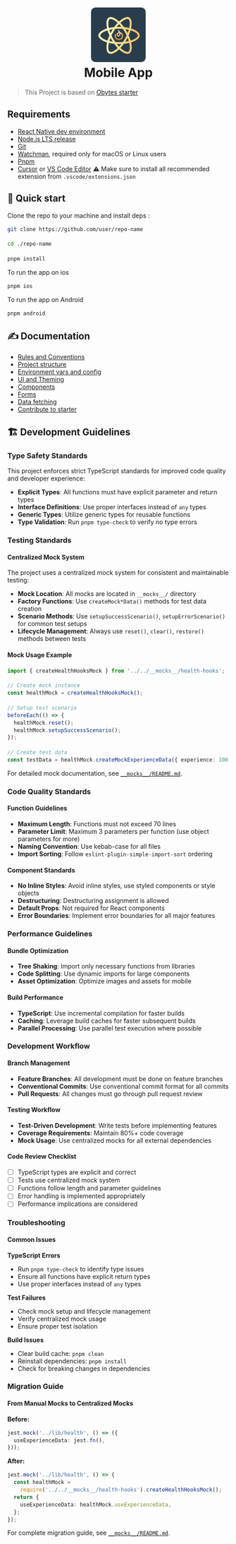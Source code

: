<h1 align="center">
  <img alt="logo" src="./assets/icon.png" width="124px" style="border-radius:10px"/><br/>
Mobile App </h1>

> This Project is based on [Obytes starter](https://starter.obytes.com)

## Requirements

- [React Native dev environment ](https://reactnative.dev/docs/environment-setup)
- [Node.js LTS release](https://nodejs.org/en/)
- [Git](https://git-scm.com/)
- [Watchman](https://facebook.github.io/watchman/docs/install#buildinstall), required only for macOS or Linux users
- [Pnpm](https://pnpm.io/installation)
- [Cursor](https://www.cursor.com/) or [VS Code Editor](https://code.visualstudio.com/download) ⚠️ Make sure to install all recommended extension from `.vscode/extensions.json`

## 👋 Quick start

Clone the repo to your machine and install deps :

```sh
git clone https://github.com/user/repo-name

cd ./repo-name

pnpm install
```

To run the app on ios

```sh
pnpm ios
```

To run the app on Android

```sh
pnpm android
```

## ✍️ Documentation

- [Rules and Conventions](https://starter.obytes.com/getting-started/rules-and-conventions/)
- [Project structure](https://starter.obytes.com/getting-started/project-structure)
- [Environment vars and config](https://starter.obytes.com/getting-started/environment-vars-config)
- [UI and Theming](https://starter.obytes.com/ui-and-theme/ui-theming)
- [Components](https://starter.obytes.com/ui-and-theme/components)
- [Forms](https://starter.obytes.com/ui-and-theme/Forms)
- [Data fetching](https://starter.obytes.com/guides/data-fetching)
- [Contribute to starter](https://starter.obytes.com/how-to-contribute/)

## 🏗️ Development Guidelines

### Type Safety Standards

This project enforces strict TypeScript standards for improved code quality and developer experience:

- **Explicit Types**: All functions must have explicit parameter and return types
- **Interface Definitions**: Use proper interfaces instead of `any` types
- **Generic Types**: Utilize generic types for reusable functions
- **Type Validation**: Run `pnpm type-check` to verify no type errors

### Testing Standards

#### Centralized Mock System

The project uses a centralized mock system for consistent and maintainable testing:

- **Mock Location**: All mocks are located in `__mocks__/` directory
- **Factory Functions**: Use `createMock*Data()` methods for test data creation
- **Scenario Methods**: Use `setupSuccessScenario()`, `setupErrorScenario()` for common test setups
- **Lifecycle Management**: Always use `reset()`, `clear()`, `restore()` methods between tests

#### Mock Usage Example

```typescript
import { createHealthHooksMock } from '../../__mocks__/health-hooks';

// Create mock instance
const healthMock = createHealthHooksMock();

// Setup test scenario
beforeEach(() => {
  healthMock.reset();
  healthMock.setupSuccessScenario();
});

// Create test data
const testData = healthMock.createMockExperienceData({ experience: 100 });
```

For detailed mock documentation, see [`__mocks__/README.md`](./__mocks__/README.md).

### Code Quality Standards

#### Function Guidelines

- **Maximum Length**: Functions must not exceed 70 lines
- **Parameter Limit**: Maximum 3 parameters per function (use object parameters for more)
- **Naming Convention**: Use kebab-case for all files
- **Import Sorting**: Follow `eslint-plugin-simple-import-sort` ordering

#### Component Standards

- **No Inline Styles**: Avoid inline styles, use styled components or style objects
- **Destructuring**: Destructuring assignment is allowed
- **Default Props**: Not required for React components
- **Error Boundaries**: Implement error boundaries for all major features

### Performance Guidelines

#### Bundle Optimization

- **Tree Shaking**: Import only necessary functions from libraries
- **Code Splitting**: Use dynamic imports for large components
- **Asset Optimization**: Optimize images and assets for mobile

#### Build Performance

- **TypeScript**: Use incremental compilation for faster builds
- **Caching**: Leverage build caches for faster subsequent builds
- **Parallel Processing**: Use parallel test execution where possible

### Development Workflow

#### Branch Management

- **Feature Branches**: All development must be done on feature branches
- **Conventional Commits**: Use conventional commit format for all commits
- **Pull Requests**: All changes must go through pull request review

#### Testing Workflow

- **Test-Driven Development**: Write tests before implementing features
- **Coverage Requirements**: Maintain 80%+ code coverage
- **Mock Usage**: Use centralized mocks for all external dependencies

#### Code Review Checklist

- [ ] TypeScript types are explicit and correct
- [ ] Tests use centralized mock system
- [ ] Functions follow length and parameter guidelines
- [ ] Error handling is implemented appropriately
- [ ] Performance implications are considered

### Troubleshooting

#### Common Issues

**TypeScript Errors**

- Run `pnpm type-check` to identify type issues
- Ensure all functions have explicit return types
- Use proper interfaces instead of `any` types

**Test Failures**

- Check mock setup and lifecycle management
- Verify centralized mock usage
- Ensure proper test isolation

**Build Issues**

- Clear build cache: `pnpm clean`
- Reinstall dependencies: `pnpm install`
- Check for breaking changes in dependencies

### Migration Guide

#### From Manual Mocks to Centralized Mocks

**Before:**

```typescript
jest.mock('../lib/health', () => ({
  useExperienceData: jest.fn(),
}));
```

**After:**

```typescript
jest.mock('../lib/health', () => {
  const healthMock =
    require('../../__mocks__/health-hooks').createHealthHooksMock();
  return {
    useExperienceData: healthMock.useExperienceData,
  };
});
```

For complete migration guide, see [`__mocks__/README.md`](./__mocks__/README.md).
